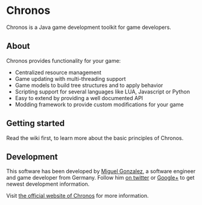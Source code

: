 Chronos
=======

Chronos is a Java game development toolkit for game developers.

About
-----

Chronos provides functionality for your game:

* Centralized resource management
* Game updating with multi-threading support
* Game models to build tree structures and to apply behavior
* Scripting support for several languages like LUA, Javascript or Python
* Easy to extend by providing a well documented API
* Modding framework to provide custom modifications for your game

Getting started
---------------

Read the wiki first, to learn more about the basic principles of Chronos.

Development
-----------

This software has been developed by [Miguel Gonzalez](http://my-reality.de/ "Blog of Miguel Gonzalez"), a software engineer and game developer from Germany. Follow him [on twitter](https://twitter.com/tweetmyreality/ "Miguel's twitter") or [Google+](https://plus.google.com/103183029519102261612/ "Miguel's Google+") to get newest development information.

Visit [the official website of Chronos](http://dev.my-reality.de/chronos/ "Official website of Chronos") for more information.
